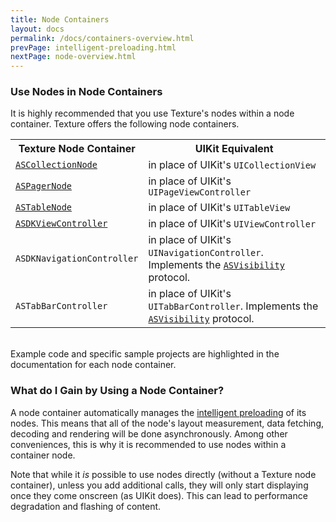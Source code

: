 ```yaml
---
title: Node Containers
layout: docs
permalink: /docs/containers-overview.html
prevPage: intelligent-preloading.html
nextPage: node-overview.html
---
```


### Use Nodes in Node Containers
It is highly recommended that you use Texture's nodes within a node container. Texture offers the following node containers.

<table style="width:100%" class = "paddingBetweenCols">
  <tr>
    <th>Texture Node Container</th>
    <th>UIKit Equivalent</th> 
  </tr>
  <tr>
    <td><a href = "containers-ascollectionnode.html"><code>ASCollectionNode</code></a></td>
    <td>in place of UIKit's <code>UICollectionView</code></td>
  </tr>
  <tr>
    <td><a href = "containers-aspagernode.html"><code>ASPagerNode</code></a></td>
    <td>in place of UIKit's <code>UIPageViewController</code></td>
  </tr>
  <tr>
    <td><a href = "containers-astablenode.html"><code>ASTableNode</code></a></td>
    <td>in place of UIKit's <code>UITableView</code></td>
  </tr>
  <tr>
    <td><a href = "containers-asdkviewcontroller.html"><code>ASDKViewController</code></a></td>
    <td>in place of UIKit's <code>UIViewController</code></td>
  </tr>
  <tr>
    <td><code>ASDKNavigationController</code></td>
    <td>in place of UIKit's <code>UINavigationController</code>. Implements the <a href = "asvisibility.html"><code>ASVisibility</code></a> protocol.</td>
  </tr>
  <tr>
    <td><code>ASTabBarController</code></td>
    <td>in place of UIKit's <code>UITabBarController</code>. Implements the <a href = "asvisibility.html"><code>ASVisibility</code></a> protocol.</td>
  </tr>
</table>

<br>
Example code and specific sample projects are highlighted in the documentation for each node container. 

<!-- For a detailed description on porting an existing UIKit app to Texture, read the <a href = "porting-guide.html">porting guide</a>. -->

### What do I Gain by Using a Node Container?

A node container automatically manages the <a href = "intelligent-preloading.html">intelligent preloading</a> of its nodes. This means that all of the node's layout measurement, data fetching, decoding and rendering will be done asynchronously. Among other conveniences, this is why it is recommended to use nodes within a container node.

Note that while it _is_ possible to use nodes directly (without a Texture node container), unless you add additional calls, they will only start displaying once they come onscreen (as UIKit does). This can lead to performance degradation and flashing of content.
